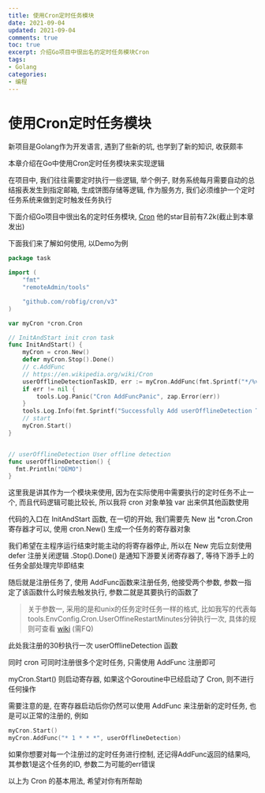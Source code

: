 ```yaml
---
title: 使用Cron定时任务模块     
date: 2021-09-04            
updated: 2021-09-04         
comments: true              
toc: true                   
excerpt: 介绍Go项目中很出名的定时任务模块Cron
tags:                       
- Golang
categories:                 
- 编程
---
```


# 使用Cron定时任务模块

新项目是Golang作为开发语言, 遇到了些新的坑, 也学到了新的知识, 收获颇丰

本章介绍在Go中使用Cron定时任务模块来实现逻辑

在项目中, 我们往往需要定时执行一些逻辑, 举个例子, 财务系统每月需要自动的总结报表发生到指定邮箱, 生成饼图存储等逻辑, 作为服务方, 我们必须维护一个定时任务系统来做到定时触发任务执行

下面介绍Go项目中很出名的定时任务模块, [Cron](https://github.com/robfig/cron) 他的star目前有7.2k(截止到本章发出)

下面我们来了解如何使用, 以Demo为例

``` go
package task

import (
	"fmt"
	"remoteAdmin/tools"

	"github.com/robfig/cron/v3"
)

var myCron *cron.Cron

// InitAndStart init cron task
func InitAndStart() {
	myCron = cron.New()
	defer myCron.Stop().Done()
	// c.AddFunc
	// https://en.wikipedia.org/wiki/Cron
	userOfflineDetectionTaskID, err := myCron.AddFunc(fmt.Sprintf("*/%v * * * *", tools.EnvConfig.Cron.UserOffineRestartMinutes), userOfflineDetection)
	if err != nil {
		tools.Log.Panic("Cron AddFuncPanic", zap.Error(err))
	}
	tools.Log.Info(fmt.Sprintf("Successfully Add userOfflineDetection To Cron, ID: %v", userOfflineDetectionTaskID))
	// start
	myCron.Start()
}


// userOfflineDetection User offline detection
func userOfflineDetection() {
  fmt.Println("DEMO")
}


```

这里我是讲其作为一个模块来使用, 因为在实际使用中需要执行的定时任务不止一个, 而且代码逻辑可能比较长, 所以我将 cron 对象单独 var 出来供其他函数使用

代码的入口在 InitAndStart 函数, 在一切的开始, 我们需要先 New 出 *cron.Cron 寄存器才可以, 使用 cron.New() 生成一个任务的寄存器对象

我们希望在主程序运行结束时能主动的将寄存器停止, 所以在 New 完后立刻使用 defer 注册关闭逻辑 .Stop().Done() 是通知下游要关闭寄存器了, 等待下游手上的任务全部处理完毕即结束

随后就是注册任务了, 使用 AddFunc函数来注册任务, 他接受两个参数, 参数一指定了该函数什么时候去触发执行, 参数二就是其要执行的函数了

> 关于参数一, 采用的是和unix的任务定时任务一样的格式, 比如我写的代表每tools.EnvConfig.Cron.UserOffineRestartMinutes分钟执行一次, 具体的规则可查看 [wiki](https://en.wikipedia.org/wiki/Cron) (需FQ)

此处我注册的30秒执行一次  userOfflineDetection 函数

同时 cron 可同时注册很多个定时任务, 只需使用 AddFunc 注册即可

myCron.Start() 则启动寄存器, 如果这个Goroutine中已经启动了 Cron, 则不进行任何操作

需要注意的是, 在寄存器启动后你仍然可以使用 AddFunc 来注册新的定时任务, 也是可以正常的注册的, 例如

``` go
myCron.Start()
myCron.AddFunc("* 1 * * *", userOfflineDetection)
```

如果你想要对每一个注册过的定时任务进行控制, 还记得AddFunc返回的结果吗, 其参数1是这个任务的ID, 参数二为可能的err错误

以上为 Cron 的基本用法, 希望对你有所帮助